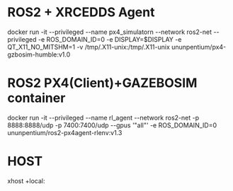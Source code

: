 # ROS2 + XRCEDDS Agent


docker run -it --privileged --name px4_simulatorn --network ros2-net --privileged -e ROS_DOMAIN_ID=0 -e DISPLAY=$DISPLAY -e QT_X11_NO_MITSHM=1 -v /tmp/.X11-unix:/tmp/.X11-unix ununpentium/px4-gzbosim-humble:v1.0
  
  
# ROS2 PX4(Client)+GAZEBOSIM container

docker run -it --privileged --name rl_agent --network ros2-net -p 8888:8888/udp -p 7400:7400/udp --gpus '"all"' -e ROS_DOMAIN_ID=0  ununpentium/ros2-px4agent-rlenv:v1.3



# HOST
xhost +local: